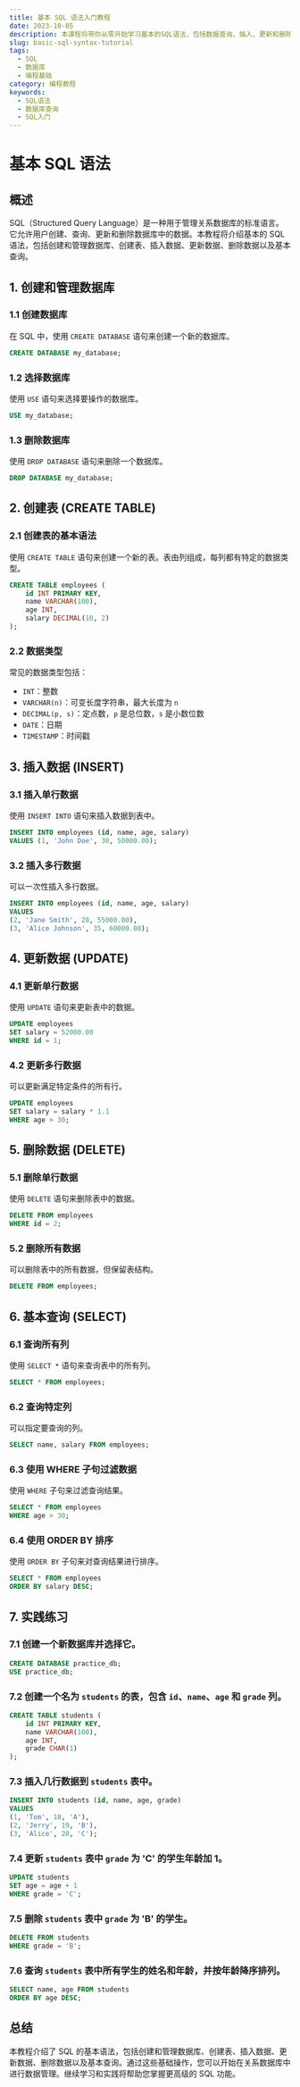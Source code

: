 ```yaml
---
title: 基本 SQL 语法入门教程
date: 2023-10-05
description: 本课程将带你从零开始学习基本的SQL语法，包括数据查询、插入、更新和删除操作，帮助你快速掌握SQL的核心概念和实用技巧。
slug: basic-sql-syntax-tutorial
tags:
  - SQL
  - 数据库
  - 编程基础
category: 编程教程
keywords:
  - SQL语法
  - 数据库查询
  - SQL入门
---
```


# 基本 SQL 语法

## 概述

SQL（Structured Query Language）是一种用于管理关系数据库的标准语言。它允许用户创建、查询、更新和删除数据库中的数据。本教程将介绍基本的 SQL 语法，包括创建和管理数据库、创建表、插入数据、更新数据、删除数据以及基本查询。

## 1. 创建和管理数据库

### 1.1 创建数据库

在 SQL 中，使用 `CREATE DATABASE` 语句来创建一个新的数据库。

```sql
CREATE DATABASE my_database;
```

### 1.2 选择数据库

使用 `USE` 语句来选择要操作的数据库。

```sql
USE my_database;
```

### 1.3 删除数据库

使用 `DROP DATABASE` 语句来删除一个数据库。

```sql
DROP DATABASE my_database;
```

## 2. 创建表 (CREATE TABLE)

### 2.1 创建表的基本语法

使用 `CREATE TABLE` 语句来创建一个新的表。表由列组成，每列都有特定的数据类型。

```sql
CREATE TABLE employees (
    id INT PRIMARY KEY,
    name VARCHAR(100),
    age INT,
    salary DECIMAL(10, 2)
);
```

### 2.2 数据类型

常见的数据类型包括：

- `INT`：整数
- `VARCHAR(n)`：可变长度字符串，最大长度为 `n`
- `DECIMAL(p, s)`：定点数，`p` 是总位数，`s` 是小数位数
- `DATE`：日期
- `TIMESTAMP`：时间戳

## 3. 插入数据 (INSERT)

### 3.1 插入单行数据

使用 `INSERT INTO` 语句来插入数据到表中。

```sql
INSERT INTO employees (id, name, age, salary)
VALUES (1, 'John Doe', 30, 50000.00);
```

### 3.2 插入多行数据

可以一次性插入多行数据。

```sql
INSERT INTO employees (id, name, age, salary)
VALUES 
(2, 'Jane Smith', 28, 55000.00),
(3, 'Alice Johnson', 35, 60000.00);
```

## 4. 更新数据 (UPDATE)

### 4.1 更新单行数据

使用 `UPDATE` 语句来更新表中的数据。

```sql
UPDATE employees
SET salary = 52000.00
WHERE id = 1;
```

### 4.2 更新多行数据

可以更新满足特定条件的所有行。

```sql
UPDATE employees
SET salary = salary * 1.1
WHERE age > 30;
```

## 5. 删除数据 (DELETE)

### 5.1 删除单行数据

使用 `DELETE` 语句来删除表中的数据。

```sql
DELETE FROM employees
WHERE id = 2;
```

### 5.2 删除所有数据

可以删除表中的所有数据，但保留表结构。

```sql
DELETE FROM employees;
```

## 6. 基本查询 (SELECT)

### 6.1 查询所有列

使用 `SELECT *` 语句来查询表中的所有列。

```sql
SELECT * FROM employees;
```

### 6.2 查询特定列

可以指定要查询的列。

```sql
SELECT name, salary FROM employees;
```

### 6.3 使用 WHERE 子句过滤数据

使用 `WHERE` 子句来过滤查询结果。

```sql
SELECT * FROM employees
WHERE age > 30;
```

### 6.4 使用 ORDER BY 排序

使用 `ORDER BY` 子句来对查询结果进行排序。

```sql
SELECT * FROM employees
ORDER BY salary DESC;
```

## 7. 实践练习

### 7.1 创建一个新数据库并选择它。

```sql
CREATE DATABASE practice_db;
USE practice_db;
```

### 7.2 创建一个名为 `students` 的表，包含 `id`、`name`、`age` 和 `grade` 列。

```sql
CREATE TABLE students (
    id INT PRIMARY KEY,
    name VARCHAR(100),
    age INT,
    grade CHAR(1)
);
```

### 7.3 插入几行数据到 `students` 表中。

```sql
INSERT INTO students (id, name, age, grade)
VALUES 
(1, 'Tom', 18, 'A'),
(2, 'Jerry', 19, 'B'),
(3, 'Alice', 20, 'C');
```

### 7.4 更新 `students` 表中 `grade` 为 'C' 的学生年龄加 1。

```sql
UPDATE students
SET age = age + 1
WHERE grade = 'C';
```

### 7.5 删除 `students` 表中 `grade` 为 'B' 的学生。

```sql
DELETE FROM students
WHERE grade = 'B';
```

### 7.6 查询 `students` 表中所有学生的姓名和年龄，并按年龄降序排列。

```sql
SELECT name, age FROM students
ORDER BY age DESC;
```

## 总结

本教程介绍了 SQL 的基本语法，包括创建和管理数据库、创建表、插入数据、更新数据、删除数据以及基本查询。通过这些基础操作，您可以开始在关系数据库中进行数据管理。继续学习和实践将帮助您掌握更高级的 SQL 功能。